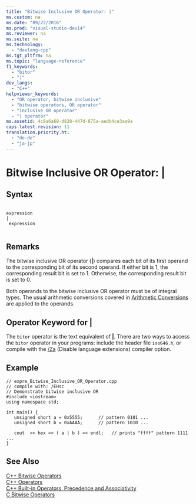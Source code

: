```yaml
---
title: "Bitwise Inclusive OR Operator: |"
ms.custom: na
ms.date: "09/22/2016"
ms.prod: "visual-studio-dev14"
ms.reviewer: na
ms.suite: na
ms.technology: 
  - "devlang-cpp"
ms.tgt_pltfrm: na
ms.topic: "language-reference"
f1_keywords: 
  - "bitor"
  - "|"
dev_langs: 
  - "C++"
helpviewer_keywords: 
  - "OR operator, bitwise inclusive"
  - "bitwise operators, OR operator"
  - "inclusive OR operator"
  - "| operator"
ms.assetid: 4c8a6a68-d828-447d-875a-aedb4ce3aa9a
caps.latest.revision: 11
translation.priority.ht: 
  - "de-de"
  - "ja-jp"
---
```

# Bitwise Inclusive OR Operator: |
## Syntax  
  
```  
  
expression   
|  
 expression  
  
```  
  
## Remarks  
 The bitwise inclusive OR operator (**&#124;**) compares each bit of its first operand to the corresponding bit of its second operand. If either bit is 1, the corresponding result bit is set to 1. Otherwise, the corresponding result bit is set to 0.  
  
 Both operands to the bitwise inclusive OR operator must be of integral types. The usual arithmetic conversions covered in [Arithmetic Conversions](../Topic/Arithmetic%20Conversions.md) are applied to the operands.  
  
## Operator Keyword for &#124;  
 The `bitor` operator is the text equivalent of **&#124;**. There are two ways to access the `bitor` operator in your programs: include the header file `iso646.h`, or compile with the [/Za](../VS_csharp/-za---ze--disable-language-extensions-.md) (Disable language extensions) compiler option.  
  
## Example  
  
```  
// expre_Bitwise_Inclusive_OR_Operator.cpp  
// compile with: /EHsc  
// Demonstrate bitwise inclusive OR  
#include <iostream>  
using namespace std;  
  
int main() {  
   unsigned short a = 0x5555;      // pattern 0101 ...  
   unsigned short b = 0xAAAA;      // pattern 1010 ...  
  
   cout  << hex << ( a | b ) << endl;   // prints "ffff" pattern 1111 ...  
}  
```  
  
## See Also  
 [C++ Bitwise Operators](../Topic/C++%20Bitwise%20Operators.md)   
 [C++ Operators](../Topic/C++%20Operators.md)   
 [C++ Built-in Operators, Precedence and Associativity](../VS_csharp/c---built-in-operators--precedence-and-associativity.md)   
 [C Bitwise Operators](../VS_csharp/c-bitwise-operators.md)